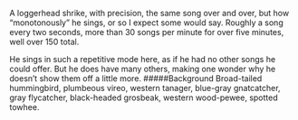 A loggerhead shrike, with precision, the same song over and over, but how “monotonously” he sings, or so I expect some would say. Roughly a song every two seconds, more than 30 songs per minute for over five minutes, well over 150 total. 

He sings in such a repetitive mode here, as if he had no other songs he could offer. But he does have many others, making one wonder why he doesn’t show them off a little more. 
#####Background
Broad-tailed hummingbird, plumbeous vireo, western tanager, blue-gray gnatcatcher, gray flycatcher, black-headed grosbeak, western wood-pewee, spotted towhee.
